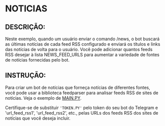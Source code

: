 # NOTICIAS
## DESCRIÇÃO:
Neste exemplo, quando um usuário enviar o comando /news, o bot buscará as últimas notícias de cada feed RSS configurado e enviará os títulos e links das notícias de volta para o usuário. Você pode adicionar quantos feeds RSS desejar à lista NEWS_FEED_URLS para aumentar a variedade de fontes de notícias fornecidas pelo bot.

## INSTRUÇÃO:
Para criar um bot de notícias que forneça notícias de diferentes fontes, você pode usar a biblioteca feedparser para analisar feeds RSS de sites de notícias. Veja o exemplo de [MAIN.PY](./CODIGO/MAIN.py).

Certifique-se de substituir `'TOKEN.PY'` pelo token do seu bot do Telegram e 'url_feed_rss1', 'url_feed_rss2', etc., pelas URLs dos feeds RSS dos sites de notícias que você deseja incluir.